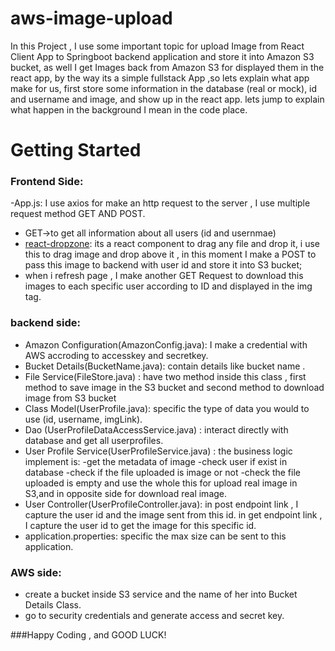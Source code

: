 
# aws-image-upload

In this Project , I use some important topic for upload Image from React Client App to Springboot backend application and store it into Amazon S3 bucket, as well I get
Images back from Amazon S3 for displayed them in the react app, by the way its a simple fullstack App ,so lets explain what app make for us, first store some information
in the database (real or mock), id and username and image, and show  up in the react app.
lets jump to explain what happen in the background I mean in
the code place.

# Getting Started
### Frontend Side:
-App.js: I use axios for make an http request to the server , I use multiple request method GET AND POST.
* GET->to get all information about all users (id and usernmae)
* [react-dropzone](https://react-dropzone.js.org/): its a react component to drag any file and drop it, i use this to drag image and drop above it , in this moment
  I make a POST to pass this image to backend with user id  and store it into S3 bucket;
* when i refresh page , I make another GET Request to download this images to each specific user according to ID and displayed in the img tag.

### backend side:
* Amazon Configuration(AmazonConfig.java): I make a credential with AWS accroding to accesskey and secretkey.
* Bucket Details(BucketName.java): contain details like bucket name .
* File Service(FileStore.java) : have two method inside this class , first method to save image in the S3 bucket
  and second method to download image from S3 bucket
* Class Model(UserProfile.java): specific the type of data you would to use (id, username, imgLink).
* Dao (UserProfileDataAccessService.java) : interact directly with database and get all userprofiles.
* User Profile Service(UserProfileService.java) : the business logic implement is:
                                                  -get the metadata of image
                                                  -check user if exist in database
                                                  -check if the file uploaded is image or not
                                                  -check the file uploaded is empty
                                                  and use the whole this for upload real image in S3,and
                                                  in opposite side for download real image.
* User Controller(UserProfileController.java): in post endpoint link , I capture the user id and the image sent from this id.
                                               in get endpoint link , I capture the user id to get the image for this specific id.
* application.properties: specific the max size can be sent to this application.

### AWS side:
* create a bucket inside S3 service and the name of her into Bucket Details Class.
* go to security credentials and generate access and secret key.

###Happy Coding , and GOOD LUCK!




